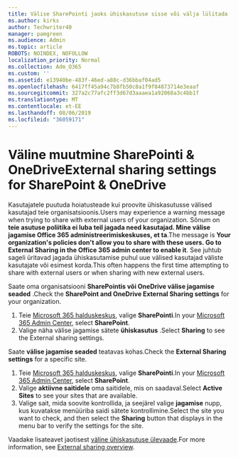 ```yaml
---
title: Välise SharePointi jaoks ühiskasutuse sisse või välja lülitada
ms.author: kirks
author: Techwriter40
manager: pamgreen
ms.audience: Admin
ms.topic: article
ROBOTS: NOINDEX, NOFOLLOW
localization_priority: Normal
ms.collection: Adm_O365
ms.custom: ''
ms.assetid: e13940be-483f-46ed-a88c-d36bbaf04ad5
ms.openlocfilehash: 6417ff45a94c7b8fb50c8a1f9f84873714e3eaaf
ms.sourcegitcommit: 327a2c77afc2ff3d67d3aaaea1a92068a3c4bb1f
ms.translationtype: MT
ms.contentlocale: et-EE
ms.lasthandoff: 08/06/2019
ms.locfileid: "36059171"
---
```

# <a name="external-sharing-settings-for-sharepoint--onedrive"></a><span data-ttu-id="d5d73-102">Väline muutmine SharePointi & OneDrive</span><span class="sxs-lookup"><span data-stu-id="d5d73-102">External sharing settings for SharePoint & OneDrive</span></span>

<span data-ttu-id="d5d73-103">Kasutajatele puutuda hoiatusteade kui proovite ühiskasutusse välised kasutajad teie organisatsioonis.</span><span class="sxs-lookup"><span data-stu-id="d5d73-103">Users may experience a warning message when trying to share with external users of your organization.</span></span> <span data-ttu-id="d5d73-104">Sõnum on **teie asutuse poliitika ei luba teil jagada need kasutajad. Mine välise jagamise Office 365 administreerimiskeskuses, et ta**.</span><span class="sxs-lookup"><span data-stu-id="d5d73-104">The message is **Your organization's policies don't allow you to share with these users. Go to External Sharing in the Office 365 admin center to enable it**.</span></span> <span data-ttu-id="d5d73-105">See juhtub sageli üritavad jagada ühiskasutamise puhul uue välised kasutajad väliste kasutajate või esimest korda.</span><span class="sxs-lookup"><span data-stu-id="d5d73-105">This often happens the first time attempting to share with external users or when sharing with new external users.</span></span>

<span data-ttu-id="d5d73-106">Saate oma organisatsiooni **SharePointis või OneDrive välise jagamise seaded** .</span><span class="sxs-lookup"><span data-stu-id="d5d73-106">Check the **SharePoint and OneDrive External Sharing settings** for your organization.</span></span>

1. <span data-ttu-id="d5d73-107">Teie [Microsoft 365 halduskeskus](https://admin.microsoft.com/AdminPortal/Home#/homepage">https://admin.microsoft.com/), valige **SharePointi**.</span><span class="sxs-lookup"><span data-stu-id="d5d73-107">In your [Microsoft 365 Admin Center](https://admin.microsoft.com/AdminPortal/Home#/homepage">https://admin.microsoft.com/), select **SharePoint**.</span></span>
3. <span data-ttu-id="d5d73-108">Valige näha välise jagamise sätete **ühiskasutus** .</span><span class="sxs-lookup"><span data-stu-id="d5d73-108">Select **Sharing** to see the External sharing settings.</span></span>

<span data-ttu-id="d5d73-109">Saate **välise jagamise seaded** teatavas kohas.</span><span class="sxs-lookup"><span data-stu-id="d5d73-109">Check the **External Sharing settings** for a specific site.</span></span>

1. <span data-ttu-id="d5d73-110">Teie [Microsoft 365 halduskeskus](https://admin.microsoft.com/AdminPortal/Home#/homepage">https://admin.microsoft.com/), valige **SharePointi**.</span><span class="sxs-lookup"><span data-stu-id="d5d73-110">In your [Microsoft 365 Admin Center](https://admin.microsoft.com/AdminPortal/Home#/homepage">https://admin.microsoft.com/), select **SharePoint**.</span></span>
2. <span data-ttu-id="d5d73-111">Valige **aktiivne saitidele** oma saitidele, mis on saadaval.</span><span class="sxs-lookup"><span data-stu-id="d5d73-111">Select **Active Sites** to see your sites that are available.</span></span>
3. <span data-ttu-id="d5d73-112">Valige sait, mida soovite kontrollida, ja seejärel valige **jagamise** nupp, kus kuvatakse menüüriba saidi sätete kontrollimine.</span><span class="sxs-lookup"><span data-stu-id="d5d73-112">Select the site you want to check, and then select the **Sharing** button that displays in the menu bar to verify the settings for the site.</span></span>

<span data-ttu-id="d5d73-113">Vaadake lisateavet jaotisest [väline ühiskasutuse ülevaade](https://docs.microsoft.com/sharepoint/external-sharing-overview).</span><span class="sxs-lookup"><span data-stu-id="d5d73-113">For more information, see [External sharing overview](https://docs.microsoft.com/sharepoint/external-sharing-overview).</span></span>